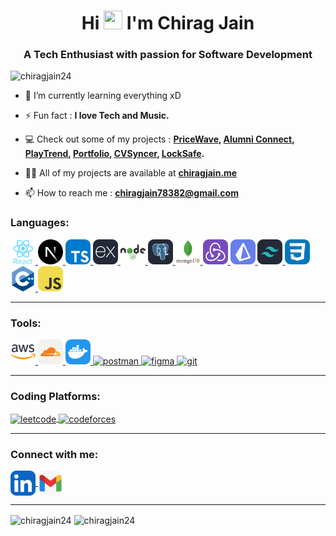 <h1 align="center">Hi <img src="https://github.com/TheDudeThatCode/TheDudeThatCode/blob/master/Assets/Hi.gif" width="30px" height="30px"> I'm Chirag Jain</h1>
<h3 align="center">A Tech Enthusiast with passion for Software Development</h3>


<p align="left"> <img src="https://komarev.com/ghpvc/?username=chiragjain24&label=Profile%20views&color=0e75b6&style=flat" alt="chiragjain24" /> </p>

- 🌱 I’m currently learning everything xD

- ⚡ Fun fact : **I love Tech and Music.**

- 💻 Check out some of my projects : **[PriceWave](https://pricewave.vercel.app/), [Alumni Connect](https://dtu-alumni.pages.dev), [PlayTrend](https://playtrend.vercel.app), [Portfolio](https://chiragjain.me), [CVSyncer](https://cvsyncer-7zw1j61y.b4a.run/), [LockSafe](https://locksafe.vercel.app/).**

- 👨‍💻 All of my projects are available at **[chiragjain.me](https://chiragjain.me)**

- 📫 How to reach me : **chiragjain78382@gmail.com**


<h3 align="left">Languages:</h3>
<p align="left">
  <a href="https://reactjs.org/" target="_blank">
    <img src="https://raw.githubusercontent.com/devicons/devicon/master/icons/react/react-original-wordmark.svg" alt="react" width="40px" />
  </a> 
  <a href="https://nextjs.org/" target="_blank">
    <img src="https://raw.githubusercontent.com/devicons/devicon/master/icons/nextjs/nextjs-original.svg" alt="nextjs" width="40px" />
  </a>
  <a href="https://www.typescriptlang.org/" target="_blank">
    <img src="https://github.com/tandpfun/skill-icons/blob/main/icons/TypeScript.svg" alt="typescript" width="40px" />
  </a>
  <a href="https://expressjs.com/" target="_blank">
    <img src="https://github.com/tandpfun/skill-icons/blob/main/icons/ExpressJS-Dark.svg" alt="express" width="40px" />
  </a>
   <a href="https://nodejs.org" target="_blank">
    <img src="https://raw.githubusercontent.com/devicons/devicon/master/icons/nodejs/nodejs-original-wordmark.svg" alt="nodejs" width="40px" />
  </a> 
  <a href="https://www.postgresql.org/" target="_blank" rel="noreferrer"> 
    <img src="https://github.com/tandpfun/skill-icons/blob/main/icons/PostgreSQL-Dark.svg" alt="postgresql" width="40" /> 
  </a>
  <a href="https://www.mongodb.com/" target="_blank" rel="noreferrer"> 
    <img src="https://raw.githubusercontent.com/devicons/devicon/master/icons/mongodb/mongodb-original-wordmark.svg" alt="mongodb" width="40" /> 
  </a>
  <a href="https://redux.js.org/" target="_blank" rel="noreferrer"> 
    <img src="https://github.com/tandpfun/skill-icons/blob/main/icons/Redux.svg" alt="redux" width="40" /> 
  </a>
  <a href="https://www.prisma.io/" target="_blank" rel="noreferrer"> 
    <img src="https://github.com/tandpfun/skill-icons/blob/main/icons/Prisma.svg" alt="prisma" width="40" /> 
  </a>
  <a href="https://tailwindcss.com/" target="_blank">
    <img src="https://github.com/tandpfun/skill-icons/blob/main/icons/TailwindCSS-Dark.svg" alt="tailwind" width="40px" />
  </a>
  <a href="https://tailwindcss.com/" target="_blank">
    <img src="https://github.com/tandpfun/skill-icons/blob/main/icons/CSS.svg" alt="css" width="40px" />
  </a>
  <a href="https://www.w3schools.com/cpp/" target="_blank" rel="noreferrer">
    <img src="https://raw.githubusercontent.com/devicons/devicon/master/icons/cplusplus/cplusplus-original.svg" alt="cplusplus" width="40"/>
  </a> 
  <a href="https://developer.mozilla.org/en-US/docs/Web/JavaScript" target="_blank">
    <img src="https://github.com/tandpfun/skill-icons/blob/main/icons/JavaScript.svg" alt="javascript" width="40px" />
  </a>  
</p>

---

<h3 align="left">Tools:</h3>
<p align="left">
    <a href="https://aws.amazon.com" target="_blank" rel="noreferrer"> 
      <img src="https://raw.githubusercontent.com/devicons/devicon/master/icons/amazonwebservices/amazonwebservices-original-wordmark.svg" alt="aws" width="40"/>
    </a>
    <a href="https://workers.cloudflare.com/" target="_blank" rel="noreferrer"> 
      <img src="https://github.com/tandpfun/skill-icons/blob/main/icons/Cloudflare-Light.svg" alt="cloudflare" width="40"/>
    </a>
    <a href="https://www.docker.com/" target="_blank" rel="noreferrer"> 
      <img src="https://github.com/tandpfun/skill-icons/blob/main/icons/Docker.svg" alt="docker" width="40"/>
    </a>
    <a href="https://www.postman.com/" target="_blank">
        <img src="https://user-images.githubusercontent.com/25181517/192109061-e138ca71-337c-4019-8d42-4792fdaa7128.png" alt="postman" width="40px" />
    </a>
    <a href="https://www.figma.com/" target="_blank" rel="noreferrer"> 
        <img src="https://www.vectorlogo.zone/logos/figma/figma-icon.svg" alt="figma" width="40" /> 
    </a>
    <a href="https://git-scm.com/" target="_blank">
        <img src="https://www.vectorlogo.zone/logos/git-scm/git-scm-icon.svg" alt="git" width="40px" />
    </a> 
</p>

---

<h3>Coding Platforms:</h3>
<p>
    <a href="https://www.leetcode.com/chiragjain8382" target="_blank">
        <img align="center" src="https://raw.githubusercontent.com/rahuldkjain/github-profile-readme-generator/master/src/images/icons/Social/leet-code.svg" alt="leetcode" width="40" />
    </a>
    <a href="https://codeforces.com/profile/chiragjain24" target="_blank">
        <img align="center" src="https://raw.githubusercontent.com/rahuldkjain/github-profile-readme-generator/master/src/images/icons/Social/codeforces.svg" alt="codeforces" width="40" />
    </a>
</p>

---

<h3>Connect with me:</h3>
<p>
    <a href="https://linkedin.com/in/chirag-jain8382" target="_blank">
        <img align="center" src="https://github.com/tandpfun/skill-icons/blob/main/icons/LinkedIn.svg" alt="linkedin" width="40" />
    </a>
    <a href="mailto:chiragjain78382@gmail.com" target="_blank">
        <img align="center" src="https://github.com/tandpfun/skill-icons/blob/main/icons/Gmail-Light.svg" alt="gmail" width="40" />
    </a>
</p>

---

<img align="center" src="https://github-readme-streak-stats.herokuapp.com/?user=chiragjain24&" alt="chiragjain24" />
<img align="center" src="https://github-readme-stats.vercel.app/api/top-langs?username=chiragjain24&show_icons=true&locale=en&layout=compact" alt="chiragjain24" />

